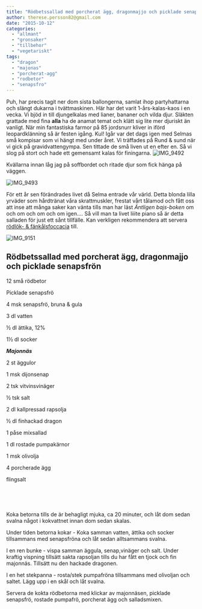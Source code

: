 ```yaml
---
title: "Rödbetssallad med porcherat ägg, dragonmajjo och picklade senapsfrö"
author: therese.persson82@gmail.com
date: "2015-10-12"
categories: 
  - "allmant"
  - "gronsaker"
  - "tillbehor"
  - "vegetariskt"
tags: 
  - "dragon"
  - "majonas"
  - "porcherat-agg"
  - "rodbetor"
  - "senapsfro"
---
```


Puh, har precis tagit ner dom sista ballongerna, samlat ihop partyhattarna och slängt dukarna i tvättmaskinen. Här har det varit 1-års-kalas-kaos i en vecka. Vi bjöd in till djungelkalas med lianer, bananer och vilda djur. Släkten grattade med fina **alla** ha de anamat temat och klätt sig lite mer djuriskt än vanligt. När min fantastiska farmor på 85 jordsnurr kliver in iförd leopardklänning så är festen igång. Kul! Igår var det dags igen med Selmas små kompisar som vi hängt med under året. Vi träffades på Rund & sund när vi gick på gravidvattengympa. Sen tittade de små liven ut en efter en. Så vi slog på stort och hade ett gemensamt kalas för finingarna. 
![IMG_9492](/static/img/IMG_9492-1020x680.jpg)

Kvällarna innan låg jag på soffbordet och ritade djur som fick hänga på väggen.

![IMG_9493](/static/img/IMG_9493-1020x680.jpg)

För ett år sen förändrades livet då Selma entrade vår värld. Detta blonda lilla yrväder som hårdtränat våra skrattmuskler, frestat vårt tålamod och fått oss att inse att många saker kan vänta tills man har läst _Äntligen bajs-boken_ om och om och om och om igen.... Så vill man ta livet liiite piano så är detta salladen för just ett sånt tillfälle. Kan verkligen rekommendera att servera [rödlök- & fänkålsfoccacia](/posts/fankal-rodloksfoccacia/) till.

![IMG_9151](/static/img/IMG_9151-e1443648829371-1020x1360.jpg)

## Rödbetssallad med porcherat ägg, dragonmajjo och picklade senapsfrön

12 små rödbetor

Picklade senapsfrö

4 msk senapsfrö, bruna & gula

3 dl vatten

½ dl ättika, 12%

1½ dl socker

_**Majonnäs**_

2 st äggulor

1 msk dijonsenap

2 tsk vitvinsvinäger

½ tsk salt

2 dl kallpressad rapsolja

½ dl finhackad dragon

1 påse mixsallad

1 dl rostade pumpakärnor

1 msk olivolja

4 porcherade ägg

flingsalt

 

 

Koka betorna tills de är behagligt mjuka, ca 20 minuter, och låt dom sedan svalna något i kokvattnet innan dom sedan skalas.

Under tiden betorna kokar - Koka samman vatten, ättika och socker tillsammans med senapsfröna och låt sedan alltsammans svalna.

I en ren bunke - vispa samman äggula, senap,vinäger och salt. Under kraftig vispning tillsätt sakta rapsoljan tills du har fått en tjock och fin majonnäs. Tillsätt nu den hackade dragonen.

I en het stekpanna - rosta/stek pumpafröna tillsammans med olivoljan och saltet. Lägg upp i en skål och låt svalna.

Servera de kokta rödbetorna med klickar av majonnäsen, picklade senapsfrö, rostade pumpafrö, porcherat ägg och salladsmixen.
